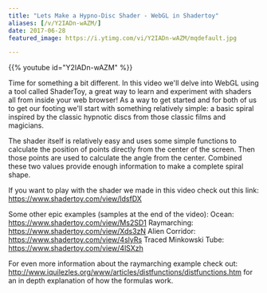 ```yaml
---
title: "Lets Make a Hypno-Disc Shader - WebGL in Shadertoy"
aliases: [/v/Y2IADn-wAZM/]
date: 2017-06-28
featured_image: https://i.ytimg.com/vi/Y2IADn-wAZM/mqdefault.jpg

---
```


{{% youtube id="Y2IADn-wAZM" %}}

Time for something a bit different. In this video we'll delve into WebGL using a tool called ShaderToy, a great way to learn and experiment with shaders all from inside your web browser! As a way to get started and for both of us to get our footing we'll start with something relatively simple: a basic spiral inspired by the classic hypnotic discs from those classic films and magicians.

The shader itself is relatively easy and uses some simple functions to calculate the position of points directly from the center of the screen. Then those points are used to calculate the angle from the center. Combined these two values provide enough information to make a complete spiral shape.

If you want to play with the shader we made in this video check out this link: https://www.shadertoy.com/view/ldsfDX

Some other epic examples (samples at the end of the video):
Ocean: https://www.shadertoy.com/view/Ms2SD1
Raymarching: https://www.shadertoy.com/view/Xds3zN
Alien Corridor: https://www.shadertoy.com/view/4slyRs
Traced Minkowski Tube: https://www.shadertoy.com/view/4lSXzh

For even more information about the raymarching example check out: http://www.iquilezles.org/www/articles/distfunctions/distfunctions.htm for an in depth explanation of how the formulas work.